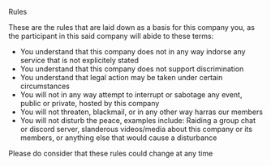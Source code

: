 Rules

These are the rules that are laid down as a basis for this company
you, as the participant in this said company will abide to these terms:
- You understand that this company does not in any way indorse any service that is not explicitely stated
- You understand that this company does not support discrimination
- You understand that legal action may be taken under certain circumstances
- You will not in any way attempt to interrupt or sabotage any event, public or private, hosted by this company
- You will not threaten, blackmail, or in any other way harras our members
- You will not disturb the peace, examples include: Raiding a group chat or discord server, slanderous videos/media about this company or its members, or anything else that would cause a disturbance


Please do consider that these rules could change at any time
